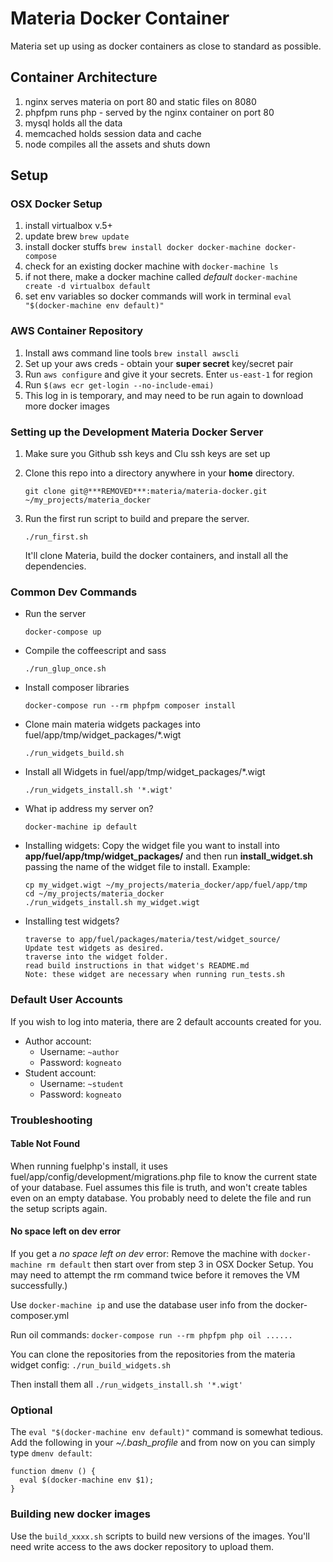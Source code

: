 # Materia Docker Container

Materia set up using as docker containers as close to standard as possible.

## Container Architecture

 1. nginx serves materia on port 80 and static files on 8080
 3. phpfpm runs php - served by the nginx container on port 80
 4. mysql holds all the data
 5. memcached holds session data and cache
 6. node compiles all the assets and shuts down

## Setup

###  OSX Docker Setup
1. install virtualbox v.5+
2. update brew `brew update`
3. install docker stuffs `brew install docker docker-machine docker-compose`
4. check for an existing docker machine with `docker-machine ls`
5. if not there, make a docker machine called *default* `docker-machine create -d virtualbox default`
6. set env variables so docker commands will work in terminal `eval "$(docker-machine env default)"`

### AWS Container Repository
1. Install aws command line tools `brew install awscli`
2. Set up your aws creds - obtain your **super secret** key/secret pair
3. Run `aws configure` and give it your secrets.  Enter `us-east-1` for region
4. Run `$(aws ecr get-login --no-include-emai)`
5. This log in is temporary, and may need to be run again to download more docker images

### Setting up the Development Materia Docker Server

1. Make sure you Github ssh keys and Clu ssh keys are set up

2. Clone this repo into a directory anywhere in your **home** directory.
	```
	git clone git@***REMOVED***:materia/materia-docker.git ~/my_projects/materia_docker
	```

3. Run the first run script to build and prepare the server.

	```
	./run_first.sh
	```
	It'll clone Materia, build the docker containers, and install all the dependencies.

### Common Dev Commands

* Run the server
	```
	docker-compose up
	```
* Compile the coffeescript and sass
	```
	./run_glup_once.sh
	```
* Install composer libraries
	```
	docker-compose run --rm phpfpm composer install
	```
* Clone main materia widgets packages into fuel/app/tmp/widget_packages/*.wigt
	```
	./run_widgets_build.sh
	```
* Install all Widgets in fuel/app/tmp/widget_packages/*.wigt
	```
	./run_widgets_install.sh '*.wigt'
	```

* What ip address my server on?
	```
	docker-machine ip default
	```
* Installing widgets: Copy the widget file you want to install into **app/fuel/app/tmp/widget\_packages/** and then run **install_widget.sh** passing the name of the widget file to install. Example:
   
    ```
    cp my_widget.wigt ~/my_projects/materia_docker/app/fuel/app/tmp
    cd ~/my_projects/materia_docker
    ./run_widgets_install.sh my_widget.wigt
    ```
* Installing test widgets?
    ```
    traverse to app/fuel/packages/materia/test/widget_source/
    Update test widgets as desired.
    traverse into the widget folder.
    read build instructions in that widget's README.md
    Note: these widget are necessary when running run_tests.sh
    ```
### Default User Accounts

If you wish to log into materia, there are 2 default accounts created for you.

* Author account:
	* Username: `~author`
	* Password: `kogneato`
* Student account:
	* Username: `~student`
	* Password: `kogneato`

### Troubleshooting

#### Table Not Found

When running fuelphp's install, it uses fuel/app/config/development/migrations.php file to know the current state of your database. Fuel assumes this file is truth, and won't create tables even on an empty database. You probably need to delete the file and run the setup scripts again.

#### No space left on dev error

If you get a *no space left on dev* error: Remove the machine with `docker-machine rm default` then start over from step 3 in OSX Docker Setup. You may need to attempt the rm command twice before it removes the VM successfully.)



Use `docker-machine ip` and use the database user info from the docker-composer.yml

Run oil commands: `docker-compose run --rm phpfpm php oil ......`

You can clone the repositories from the repositories from the materia widget config:
`./run_build_widgets.sh`

Then install them all
`./run_widgets_install.sh '*.wigt'`

### Optional

The `eval "$(docker-machine env default)"` command is somewhat tedious. Add the following in your *~/.bash_profile* and from now on you can simply type `dmenv default`:

```
function dmenv () {
  eval $(docker-machine env $1);
}
```


### Building new docker images

Use the `build_xxxx.sh` scripts to build new versions of the images.  You'll need write access to the aws docker repository to upload them.

